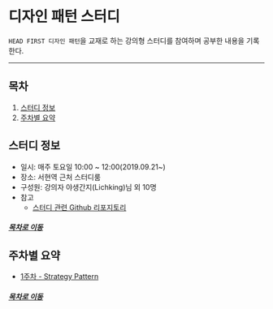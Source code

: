 디자인 패턴 스터디
=======
`HEAD FIRST 디자인 패턴`을 교재로 하는 강의형 스터디를 참여하며 공부한 내용을 기록한다. 
- - - -
## 목차
1. [스터디 정보](#스터디-정보)
2. [주차별 요약](#주차별-요약)

## 스터디 정보
* 일시: 매주 토요일 10:00 ~ 12:00(2019.09.21~)
* 장소: 서현역 근처 스터디룸
* 구성원: 강의자 야생간지(Lichking)님 외 10명
* 참고
	* [스터디 관련 Github 리포지토리](https://github.com/LichKing-lee/designpattern)

##### [목차로 이동](#목차)

## 주차별 요약
* [1주차 - Strategy Pattern](designpattern_week_1.md)

##### [목차로 이동](#목차)